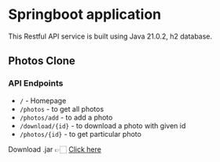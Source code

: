 # Springboot application

This Restful API service is built using Java 21.0.2, h2 database.

## Photos Clone
### API Endpoints
- `/` - Homepage
- `/photos` - to get all photos
- `/photos/add` - to add a photo
- `/download/{id}` - to download a photo with given id
- `/photos/{id}` - to get particular photo

Download .jar 👉🏻 [Click here](photos-clone.zip)
